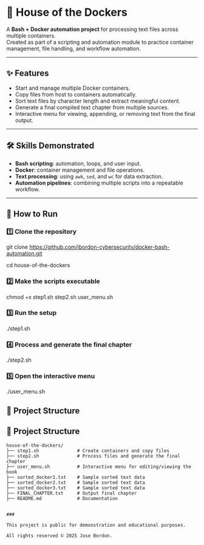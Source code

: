 # 🐳 House of the Dockers
A **Bash + Docker automation project** for processing text files across multiple containers.  
Created as part of a scripting and automation module to practice container management, file handling, and workflow automation.

---

## ✨ Features
- Start and manage multiple Docker containers.
- Copy files from host to containers automatically.
- Sort text files by character length and extract meaningful content.
- Generate a final compiled text chapter from multiple sources.
- Interactive menu for viewing, appending, or removing text from the final output.

---

## 🛠 Skills Demonstrated
- **Bash scripting**: automation, loops, and user input.  
- **Docker**: container management and file operations.  
- **Text processing**: using `awk`, `sed`, and `wc` for data extraction.  
- **Automation pipelines**: combining multiple scripts into a repeatable workflow.  

---

## 🚀 How to Run

### 1️⃣ Clone the repository

git clone https://github.com/jbordon-cybersecurity/docker-bash-automation.git

cd house-of-the-dockers

### 2️⃣ Make the scripts executable

chmod +x step1.sh step2.sh user_menu.sh

### 3️⃣ Run the setup

./step1.sh

### 4️⃣ Process and generate the final chapter

./step2.sh

### 5️⃣ Open the interactive menu

./user_menu.sh

###

## 📂 Project Structure

 ## 📂 Project Structure
```text
house-of-the-dockers/
├── step1.sh              # Create containers and copy files
├── step2.sh              # Process files and generate the final chapter
├── user_menu.sh          # Interactive menu for editing/viewing the book
├── sorted_docker1.txt    # Sample sorted text data
├── sorted_docker2.txt    # Sample sorted text data
├── sorted_docker3.txt    # Sample sorted text data
├── FINAL_CHAPTER.txt     # Output final chapter
├── README.md             # Documentation


###

This project is public for demonstration and educational purposes.

All rights reserved © 2025 Jose Bordon.
